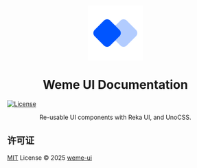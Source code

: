 <p align="center">
  <img align="center" src="https://raw.githubusercontent.com/moujinet/assets/main/weme-ui/png/weme-128-duotone.png" height="128" />
  <h1 align="center">
    Weme UI Documentation
  </h1>
</p>

[![License][license-src]][license-href]

<p align="center">
  Re-usable UI components with Reka UI, and UnoCSS.
</p>

## 许可证

[MIT][license-href] License © 2025 [weme-ui][github-href]

[license-src]: https://img.shields.io/github/license/moujinet/modoc.svg?style=flat&colorA=18181b&colorB=18181b
[license-href]: https://github.com/weme-ui/weme-ui/blob/main/LICENSE
[github-href]: https://github.com/weme-ui/weme-ui
